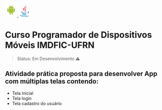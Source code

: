 <p align="left"> <a href="https://developer.android.com" target="_blank"> <img src="https://raw.githubusercontent.com/devicons/devicon/master/icons/android/android-original-wordmark.svg" alt="android" width="40" height="40"/> </a> <a href="https://www.java.com" target="_blank"> <img src="https://raw.githubusercontent.com/devicons/devicon/master/icons/java/java-original.svg" alt="java" width="40" height="40"/> </a> </p>

<h1>Curso Programador de Dispositivos Móveis IMDFIC-UFRN</h1>

> Status: Em Desenvolvimento ⚠️

## Atividade prática proposta para desenvolver App com múltiplas telas contendo:

- Tela inicial
- Tela login 
- Tela cadastro do usuário

